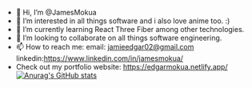 - 👋 Hi, I’m @JamesMokua
- 👀 I’m interested in all things software and i also love anime too. :)
- 🌱 I’m currently learning React Three Fiber among other technologies.
- 💞️ I’m looking to collaborate on all things software engineering.
- 📫 How to reach me: email: jamieedgar02@gmail.com linkedin:https://www.linkedin.com/in/jamesmokua/
- Check out my portfolio website: https://edgarmokua.netlify.app/
[![Anurag's GitHub stats](https://github-readme-stats.vercel.app/api?username=JamesMokua)](https://github.com/anuraghazra/github-readme-stats)
<!---
JamesMokua/JamesMokua is a ✨ special ✨ repository because its `README.md` (this file) appears on your GitHub profile.
You can click the Preview link to take a look at your changes.
--->
